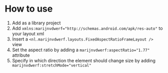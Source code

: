 # How to use

1. Add as a library project
2. Add `xmlns:marijnvdwerf="http://schemas.android.com/apk/res-auto"` to your layout xml
3. Insert a `<nl.marijnvdwerf.layouts.FixedAspectRatioFrameLayout />` view
4. Set the aspect ratio by adding a `marijnvdwerf:aspectRatio="1.77"` attribute
5. Specify in which direction the element should change size by adding `           marijnvdwerf:stretchMode="vertical"`